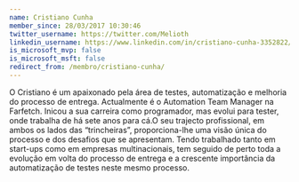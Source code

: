 ```yaml
---
name: Cristiano Cunha
member_since: 28/03/2017 10:30:46
twitter_username: https://twitter.com/Melioth
linkedin_username: https://www.linkedin.com/in/cristiano-cunha-3352822/
is_microsoft_mvp: false
is_microsoft_msft: false
redirect_from: /membro/cristiano-cunha/
---
```

O Cristiano é um apaixonado pela área de testes, automatização e melhoria do processo de entrega. Actualmente é o Automation Team Manager na Farfetch. Inicou a sua carreira como programador, mas evolui para tester, onde trabalha de há sete anos para cá.O seu trajecto profissional, em ambos os lados das “trincheiras”, proporciona-lhe uma visão única do processo e dos desafios que se apresentam. Tendo trabalhado tanto em start-ups como em empresas multinacionais, tem seguido de perto toda a evolução em volta do processo de entrega e a crescente importância da automatização de testes neste mesmo processo.